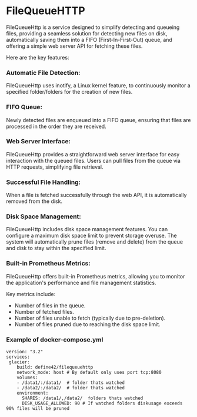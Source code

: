 # FileQueueHTTP

FileQueueHttp is a service designed to simplify detecting and queueing files, providing a seamless solution for detecting new files on disk, automatically saving them into a FIFO (First-In-First-Out) queue, and offering a simple web server API for fetching these files. 

Here are the key features:

### Automatic File Detection:
FileQueueHttp uses inotify, a Linux kernel feature, to continuously monitor a specified folder/folders for the creation of new files.

### FIFO Queue:
Newly detected files are enqueued into a FIFO queue, ensuring that files are processed in the order they are received.

### Web Server Interface:
FileQueueHttp provides a straightforward web server interface for easy interaction with the queued files.
Users can pull files from the queue via HTTP requests, simplifying file retrieval.

### Successful File Handling:
When a file is fetched successfully through the web API, it is automatically removed  from the disk.

### Disk Space Management:
FileQueueHttp includes disk space management features.
You can configure a maximum disk space limit to prevent storage overuse.
The system will automatically prune files (remove and delete) from the queue and disk to stay within the specified limit.

### Built-in Prometheus Metrics:
FileQueueHttp offers built-in Prometheus metrics, allowing you to monitor the application's performance and file management statistics.

Key metrics include:
* Number of files in the queue.
* Number of fetched files.
* Number of files unable to fetch (typically due to pre-deletion).
* Number of files pruned due to reaching the disk space limit.

### Example of docker-compose.yml
```
version: "3.2"
services:
 glacier:
    build: define42/filequeuehttp
    network_mode: host # By default only uses port tcp:8080
    volumes:
    - /data1/:/data1/  # folder thats watched
    - /data2/:/data2/  # folder thats watched
    environment:
      SHARES: /data1/,/data2/  folders thats watched
      DISK_USAGE_ALLOWED: 90 # If watched folders diskusage exceeds 90% files will be pruned

```

